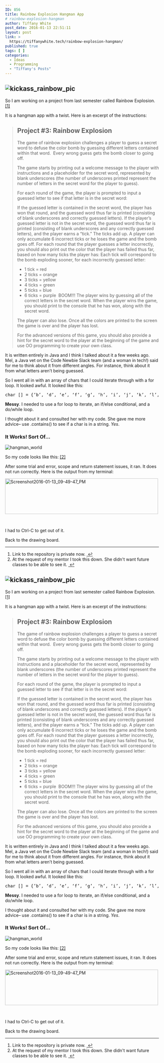```yaml
---
ID: 856
title: Rainbow Explosion Hangman App
# rainbow-explosion-hangman
author: Tiffany White
post_date: 2016-01-13 22:51:11
layout: post
link: >
  https://tiffanywhite.tech/rainbow-explosion-hangman/
published: true
tags: [ ]
categories:
  - Ideas
  - Programming
  - "Tiffany's Posts"
---
```



<h2><img class="aligncenter" src="http://helloburgh.me/wp-content/uploads/2016/01/kickass_rainbow.jpeg" alt="kickass_rainbow_pic" /></h2>
So I am working on a project from last semester called Rainbow Explosion. <a id="fnref-1" class="footnote" title:="see footnote" href="#fn-1">[1]</a>

It is a hangman app with a twist. Here is an excerpt of the instructions:
<blockquote>
<h2>Project #3: Rainbow Explosion</h2>
The game of rainbow explosion challenges a player to guess a secret word to defuse the color bomb by guessing different letters contained within that word.  Every wrong guess gets the bomb closer to going off.

The game starts by printing out a welcome message to the player with instructions and a placeholder for the secret word, represented by blank underscores (the number of underscores printed represent the number of letters in the secret word for the player to guess).

For each round of the game, the player is prompted to input a guessed letter to see if that letter is in the secret word:

If the guessed letter is contained in the secret word, the player has won that round, and the guessed word thus far is printed (consisting of blank underscores and correctly guessed letters).
If the player’s guessed letter is not in the secret word, the guessed word thus far is printed (consisting of blank underscores and any correctly guessed letters), and the player earns a “tick.”
The ticks add up. A player can only accumulate 6 incorrect ticks or he loses the game and the bomb goes off.
For each round that the player guesses a letter incorrectly, you should also print out the color that the player has failed thus far, based on how many ticks the player has:
Each tick will correspond to the bomb exploding sooner, for each incorrectly guessed letter:
* 1 tick = red
* 2 ticks = orange
* 3 ticks = yellow
* 4 ticks = green
* 5 ticks = blue
* 6 ticks = purple  BOOM!!!
The player wins by guessing all of the correct letters in the secret word. When the player wins the game, you should print to the console that he has won, along with the secret word.

The player can also lose. Once all the colors are printed to the screen the game is over and the player has lost.

For the advanced versions of this game, you should also provide a hint for the secret word to the player at the beginning of the game and use OO programming to create your own class.</blockquote>
It is written entirely in Java and I think I talked about it a few weeks ago. Mel, a Java vet on the Code Newbie Slack team (and a woman in tech!) said for me to think about it from different angles. For instance, think about it from what letters aren’t being guessed.

So I went all in with an array of chars that I could iterate through with a for loop. It looked awful. It looked like this:

<pre class="lang:java decode:1 " >
char [] = {&rsquo;b&rsquo;, &lsquo;d&rsquo;, &lsquo;e&rsquo;, &lsquo;f&rsquo;, &lsquo;g&rsquo;, &lsquo;h&rsquo;, &lsquo;i&rsquo;, &lsquo;j&rsquo;, &lsquo;k&rsquo;, &lsquo;l&rsquo;, &lsquo;m&rsquo;, &lsquo;n&rsquo;, &lsquo;o&rsquo;, &lsquo;p&rsquo;, &lsquo;q&rsquo;, &lsquo;r&rsquo;, &lsquo;s&rsquo;, &lsquo;u&rsquo;, &lsquo;v&rsquo;, &lsquo;w&rsquo;, &lsquo;x&rsquo;, &lsquo;y&rsquo;, &lsquo;z&rsquo;};
</pre>

<strong>Messy</strong>. I needed to use a for loop to iterate, an if/else conditional, and a do/while loop.

I thought about it and consulted her with my code. She gave me more advice– use .contains() to see if a char is in a string. <em>Yes</em>.
<h3>It Works! Sort Of…</h3>
<img class="aligncenter" src="http://helloburgh.me/wp-content/uploads/2016/01/DeathtoStock_NotStock7.jpg" alt="hangman_world" />

So my code looks like this: <a id="fnref-2" class="footnote" title:="see footnote" href="#fn-2">[2]</a>
 
After some trial and error, scope and return statement issues, it ran. It does not run correctly. Here is the output from my terminal:

<a href="http://helloburgh.me/wp-content/uploads/2016/01/Screenshot2016-01-13_09-49-47_PM-1.jpg" rel="attachment wp-att-861"><img class=" wp-image-861 aligncenter" src="http://helloburgh.me/wp-content/uploads/2016/01/Screenshot2016-01-13_09-49-47_PM-1.jpg" alt="Screenshot2016-01-13_09-49-47_PM" width="501" height="116" /></a>

&nbsp;

I had to Ctrl-C to get out of it.

Back to the drawing board.
<div class="footnotes">

<hr />

<ol>
	<li id="fn-1">Link to the repository is private now. <a class="reversefootnote" title:="return to article" href="#fnref-1"> ↩</a></li>
        <li id="fn-2">At the request of my mentor I took this down. She didn't want future classes to be able to see it. <a class="reversefootnote" title:="return to article" href="#fnref-2">  ↩</a></li>
</ol>



<h2><img class="aligncenter" src="http://helloburgh.me/wp-content/uploads/2016/01/kickass_rainbow.jpeg" alt="kickass_rainbow_pic" /></h2>
So I am working on a project from last semester called Rainbow Explosion. <a id="fnref-1" class="footnote" title:="see footnote" href="#fn-1">[1]</a>

It is a hangman app with a twist. Here is an excerpt of the instructions:
<blockquote>
<h2>Project #3: Rainbow Explosion</h2>
The game of rainbow explosion challenges a player to guess a secret word to defuse the color bomb by guessing different letters contained within that word.  Every wrong guess gets the bomb closer to going off.

The game starts by printing out a welcome message to the player with instructions and a placeholder for the secret word, represented by blank underscores (the number of underscores printed represent the number of letters in the secret word for the player to guess).

For each round of the game, the player is prompted to input a guessed letter to see if that letter is in the secret word:

If the guessed letter is contained in the secret word, the player has won that round, and the guessed word thus far is printed (consisting of blank underscores and correctly guessed letters).
If the player’s guessed letter is not in the secret word, the guessed word thus far is printed (consisting of blank underscores and any correctly guessed letters), and the player earns a “tick.”
The ticks add up. A player can only accumulate 6 incorrect ticks or he loses the game and the bomb goes off.
For each round that the player guesses a letter incorrectly, you should also print out the color that the player has failed thus far, based on how many ticks the player has:
Each tick will correspond to the bomb exploding sooner, for each incorrectly guessed letter:
* 1 tick = red
* 2 ticks = orange
* 3 ticks = yellow
* 4 ticks = green
* 5 ticks = blue
* 6 ticks = purple  BOOM!!!
The player wins by guessing all of the correct letters in the secret word. When the player wins the game, you should print to the console that he has won, along with the secret word.

The player can also lose. Once all the colors are printed to the screen the game is over and the player has lost.

For the advanced versions of this game, you should also provide a hint for the secret word to the player at the beginning of the game and use OO programming to create your own class.</blockquote>
It is written entirely in Java and I think I talked about it a few weeks ago. Mel, a Java vet on the Code Newbie Slack team (and a woman in tech!) said for me to think about it from different angles. For instance, think about it from what letters aren’t being guessed.

So I went all in with an array of chars that I could iterate through with a for loop. It looked awful. It looked like this:

<pre class="lang:java decode:1 " >
char [] = {&rsquo;b&rsquo;, &lsquo;d&rsquo;, &lsquo;e&rsquo;, &lsquo;f&rsquo;, &lsquo;g&rsquo;, &lsquo;h&rsquo;, &lsquo;i&rsquo;, &lsquo;j&rsquo;, &lsquo;k&rsquo;, &lsquo;l&rsquo;, &lsquo;m&rsquo;, &lsquo;n&rsquo;, &lsquo;o&rsquo;, &lsquo;p&rsquo;, &lsquo;q&rsquo;, &lsquo;r&rsquo;, &lsquo;s&rsquo;, &lsquo;u&rsquo;, &lsquo;v&rsquo;, &lsquo;w&rsquo;, &lsquo;x&rsquo;, &lsquo;y&rsquo;, &lsquo;z&rsquo;};
</pre>

<strong>Messy</strong>. I needed to use a for loop to iterate, an if/else conditional, and a do/while loop.

I thought about it and consulted her with my code. She gave me more advice– use .contains() to see if a char is in a string. <em>Yes</em>.
<h3>It Works! Sort Of…</h3>
<img class="aligncenter" src="http://helloburgh.me/wp-content/uploads/2016/01/DeathtoStock_NotStock7.jpg" alt="hangman_world" />

So my code looks like this: <a id="fnref-2" class="footnote" title:="see footnote" href="#fn-2">[2]</a>
 
After some trial and error, scope and return statement issues, it ran. It does not run correctly. Here is the output from my terminal:

<a href="http://helloburgh.me/wp-content/uploads/2016/01/Screenshot2016-01-13_09-49-47_PM-1.jpg" rel="attachment wp-att-861"><img class=" wp-image-861 aligncenter" src="http://helloburgh.me/wp-content/uploads/2016/01/Screenshot2016-01-13_09-49-47_PM-1.jpg" alt="Screenshot2016-01-13_09-49-47_PM" width="501" height="116" /></a>

&nbsp;

I had to Ctrl-C to get out of it.

Back to the drawing board.
<div class="footnotes">

<hr />

<ol>
	<li id="fn-1">Link to the repository is private now. <a class="reversefootnote" title:="return to article" href="#fnref-1"> ↩</a></li>
        <li id="fn-2">At the request of my mentor I took this down. She didn't want future classes to be able to see it. <a class="reversefootnote" title:="return to article" href="#fnref-2">  ↩</a></li>
</ol>




</div>